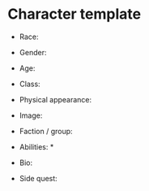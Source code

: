 # Character template

* Race:&#x20;
* Gender:&#x20;
* Age:
* Class: &#x20;
* Physical appearance:
* Image:
* Faction / group:&#x20;
* Abilities:&#x20;
  *
* Bio:
*   Side quest:

    &#x20;
